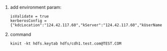 1. add environment param:
    ```shell
    isValidate = true
    kerberosConfig = {"kdcLocation":"124.42.117.60","kServer":"124.42.117.60","kUserName":"wuhaifeng@TEST.COM","keyTabServer":"124.42.117.75","keyTabPort":"18185"}
    ```
2. command
    ```shell
    kinit -kt hdfs.keytab hdfs/cdh1.test.com@TEST.COM
    ```